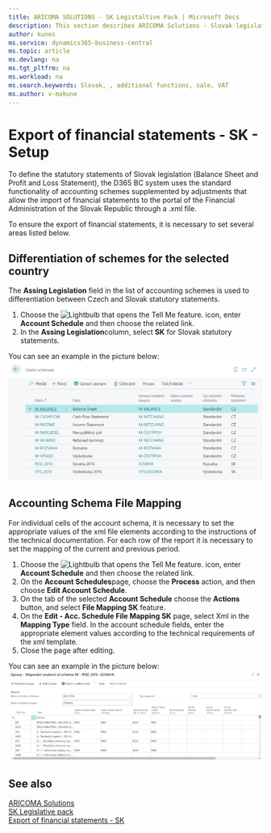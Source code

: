 ```yaml
---
title: ARICOMA SOLUTIONS - SK Legistaltive Pack | Microsoft Docs
description: This section describes ARICOMA Solutions - Slovak legislation - 
author: kunes
ms.service: dynamics365-business-central
ms.topic: article
ms.devlang: na
ms.tgt_pltfrm: na
ms.workload: na
ms.search.keywords: Slovak, , additional functions, sale, VAT
ms.author: v-makune
---
```


# Export of financial statements - SK - Setup

To define the statutory statements of Slovak legislation (Balance Sheet and Profit and Loss Statement), the D365 BC system uses the standard functionality of accounting schemes supplemented by adjustments that allow the import of financial statements to the portal of the Financial Administration of the Slovak Republic through a .xml file.

To ensure the export of financial statements, it is necessary to set several areas listed below.

## Differentiation of schemes for the selected country

The **Assing Legislation** field in the list of accounting schemes is used to differentiation between Czech and Slovak statutory statements.

1. Choose the ![Lightbulb that opens the Tell Me feature.](media/ui-search/search_small.png "Tell me what you want to do") icon, enter **Account Schedule** and then choose the related link.
2. In the **Assing Legislation**column, select **SK** for Slovak statutory statements.

You can see an example in the picture below:
![Import of unreliable VAT payers from xml format](media/account_schedules.png)

## Accounting Schema File Mapping

For individual cells of the account schema, it is necessary to set the appropriate values of the xml file elements according to the instructions of the technical documentation. For each row of the report it is necessary to set the mapping of the current and previous period.

1. Choose the ![Lightbulb that opens the Tell Me feature.](media/ui-search/search_small.png "Tell me what you want to do") icon, enter **Account Schedule** and then choose the related link.
2. On the **Account Schedules**page, choose the **Process** action, and then choose **Edit Account Schedule**.
3. On the tab of the selected **Account Schedule** choose the **Actions** button, and select **File Mapping SK** feature.
4. On the **Edit - Acc. Schedule File Mapping SK** page, select Xml in the **Mapping Type** field. In the account schedule fields, enter the appropriate element values according to the technical requirements of the xml template.
5. Close the page after editing.

You can see an example in the picture below:
![Import of unreliable VAT payers from xml format](media/XML_mapping.png)

## See also

[ARICOMA Solutions](solutions.md)  
[SK Legislative pack](sk-legislative-pack.md)  
[Export of financial statements - SK](sk-balance-sheet-income-statement.md)
